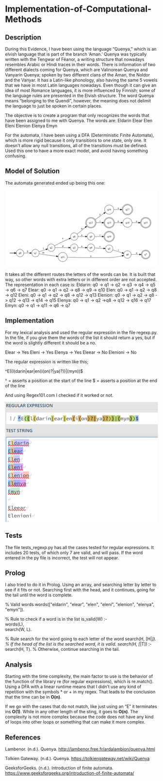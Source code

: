 # Implementation-of-Computational-Methods
## Description
During this Evidence, I have been using the language “Quenya,” which is an elvish language that is part of the branch ‘Aman.’ Quenya was typically written with the Tengwar of Fëanor, a writing structure that nowadays resembles Arabic or Hindi traces in their words. There is information of two different dialects coming for Quenya, which are Valinorean Quenya and Vanyarin Quenya; spoken by two different clans of the Aman, the Noldor and the Vanyar. It has a Latin-like phonology, also having the same 5 vowels that we have in most Latin languages nowadays. Even though it can give an idea of most Romance languages, it is more influenced by Finnish; some of the language rules are presented in the Elvish structure. The word Quenya means “belonging to the Quendi”, however, the meaning does not delimit the language to just be spoken in certain places. 

The objective is to create a program that only recognizes the words that have been assigned to me with Quenya. The words are:
Eldarin
Elear
Elen
Eleni
Elenion
Elenya
Emyn

For the automata, I have been using a DFA (Deterministic Finite Automata), which is more rigid because it only transitions to one state, only one. It doesn't allow any null transitions, all of the transitions must be defined. Used this one to have a more exact model, and avoid having something confusing.

## Model of Solution
The automata generated ended up being this one:

![DFA](Automata.png)

It takes all the different routes the letters of the words can be. It is built that way, so other words with extra letters or in different order are not accepted. 
The representation in each case is:
Eldarin: q0 -> q1 -> q2 -> q3 -> q4 -> q5 -> q6 -> q7
Elear: q0 -> q1 -> q2 -> q8 -> q9 -> q10
Elen: q0 -> q1 -> q2 -> q8 -> q12 
Eleni: q0 -> q1 -> q2 -> q8 -> q12 -> q13
Elenion: q0 -> q1 -> q2 -> q8 -> q12 -> q13 -> q14 -> q15
Elenya: q0 -> q1 -> q2 ->q8 -> q12 -> q16 -> q17
Emyn: q0 -> q1 -> q11 -> q6 -> q7

## Implementation
For my lexical analysis and used the regular expressión in the file regexp.py. In the file, if you give them the words of the list it should return a yes, but if the word is slightly different it should be a no.

Elear -> Yes
Eleni -> Yes
Elenya -> Yes
Eleear  -> No
Elenioni  -> No

The regular expression is written like this;

^E((l(darin|ear|en(i(on)?|ya)?))|(myn))$

^ = asserts a position at the start of the line
$ = asserts a position at the end of the line

And using Regex101.com I checked if it worked or not.

![Regex](Regex.png)

## Tests
The file tests_regexp.py has all the cases tested for regular expressions. It includes 20 tests, of which only 7 are valid, and will pass. If the word entered in the py file is incorrect, the test will not appear.

## Prolog
I also tried to do it in Prolog. Using an array, and searching letter by letter to see if it fits or not. Searching first with the head, and it continues, going for the tail until the word is complete.

% Valid words
words(["eldarin", "elear", "elen", "eleni", "elenion", "elenya", "emyn"]).

% Rule to check if a word is in the list
is_valid(W) :-  
    words(L),  
    search(W, L).

% Rule search for the word going to each letter of the word
search(H, [H|_]).  % If the head of the list is the searched word, it is valid.
search(H, [_|T]) :- search(H, T). % Otherwise, continue searching in the tail.


## Analysis
Starting with the time complexity, the main factor to use is the behavior of the function of the library re (for regular expressions), which is re.match(). Using a DFA with a linear runtime means that I didn’t use any kind of repetition with the symbols * or + in my regex. That leads to the conclusion that the time can be in **O(n)**.

If we go with the cases that do not match, like just using an “E” it terminates ins **O(1)**. While in any other length of the sting, it goes to **O(n)**. The complexity is not more complex because the code does not have any kind of loops into other loops or something that can make it more complex.


## References
Lambenor. (n.d.). Quenya. http://lambenor.free.fr/ardalambion/quenya.html 

Tolkien Gateway. (n.d.). Quenya. https://tolkiengateway.net/wiki/Quenya 

GeeksforGeeks. (n.d.). Introduction of finite automata. https://www.geeksforgeeks.org/introduction-of-finite-automata/ 

